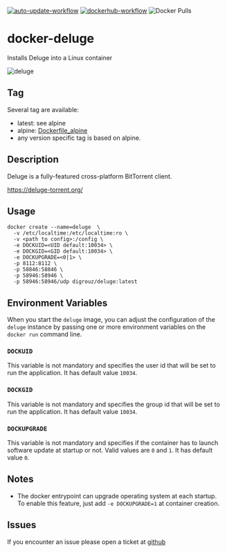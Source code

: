 
[![auto-update-workflow](https://github.com/digrouz/docker-deluge/actions/workflows/auto-update.yml/badge.svg)](https://github.com/digrouz/docker-nzbhydra2/actions/workflows/auto-update.yml)
[![dockerhub-workflow](https://github.com/digrouz/docker-deluge/actions/workflows/dockerhub.yml/badge.svg)](https://github.com/digrouz/docker-nzbhydra2/actions/workflows/dockerhub.yml)
![Docker Pulls](https://img.shields.io/docker/pulls/digrouz/deluge)

# docker-deluge
Installs Deluge into a Linux container

![deluge](https://dev.deluge-torrent.org/chrome/common/deluge_logo.png)

## Tag
Several tag are available:
* latest: see alpine
* alpine: [Dockerfile_alpine](https://github.com/digrouz/docker-deluge/blob/master/Dockerfile_alpine)
* any version specific tag is based on alpine.

## Description

Deluge is a fully-featured cross-platform BitTorrent client.

https://deluge-torrent.org/

## Usage
    docker create --name=deluge  \
      -v /etc/localtime:/etc/localtime:ro \ 
      -v <path to config>:/config \
      -e DOCKUID=<UID default:10034> \
      -e DOCKGID=<GID default:10034> \
      -e DOCKUPGRADE=<0|1> \
      -p 8112:8112 \
      -p 58846:58846 \
      -p 58946:58946 \
      -p 58946:58946/udp digrouz/deluge:latest

## Environment Variables

When you start the `deluge` image, you can adjust the configuration of the `deluge` instance by passing one or more environment variables on the `docker run` command line.

### `DOCKUID`

This variable is not mandatory and specifies the user id that will be set to run the application. It has default value `10034`.

### `DOCKGID`

This variable is not mandatory and specifies the group id that will be set to run the application. It has default value `10034`.

### `DOCKUPGRADE`

This variable is not mandatory and specifies if the container has to launch software update at startup or not. Valid values are `0` and `1`. It has default value `0`.

## Notes

* The docker entrypoint can upgrade operating system at each startup. To enable this feature, just add `-e DOCKUPGRADE=1` at container creation.


## Issues

If you encounter an issue please open a ticket at [github](https://github.com/digrouz/docker-deluge/issues)
